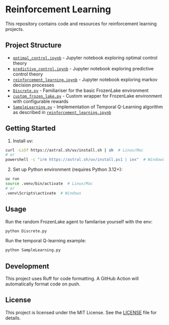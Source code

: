 # Reinforcement Learning

This repository contains code and resources for reinforcement learning projects.

## Project Structure

- [`optimal_control.ipynb`](optimal_control.ipynb) - Jupyter notebook exploring optimal control theory
- [`predictive_control.ipynb`](predictive_control.ipynb) - Jupyter notebook exploring predictive control theory
- [`reinforcement_learning.ipynb`](reinforcement_learning.ipynb) - Jupyter notebook exploring markov decision processes
- [`Discrete.py`](Discrete.py) - Familiariser for the basic FrozenLake environment
- [`custom_frozen_lake.py`](custom_frozen_lake.py) - Custom wrapper for FrozenLake environment with configurable rewards
- [`SampleLearning.py`](SampleLearning.py) - Implementation of Temporal Q-Learning algorithm as described in [`reinforcement_learning.ipynb`](reinforcement_learning.ipynb)




## Getting Started

1. Install uv:
```sh
curl -LsSf https://astral.sh/uv/install.sh | sh  # Linux/Mac
# or
powershell -c "irm https://astral.sh/uv/install.ps1 | iex"  # Windows
```

2. Set up Python environment (requires Python 3.12+):
```sh
uv run
source .venv/bin/activate  # Linux/Mac
# or
.venv\Scripts\activate  # Windows
```

## Usage

Run the random FrozenLake agent to familarise yourself with the env:
```sh
python Discrete.py
```

Run the temporal Q-learning example:

```sh
python SampleLearning.py
```

## Development
This project uses Ruff for code formatting. A GitHub Action will automatically format code on push.

## License
This project is licensed under the MIT License. See the [LICENSE](LICENSE) file for details.
